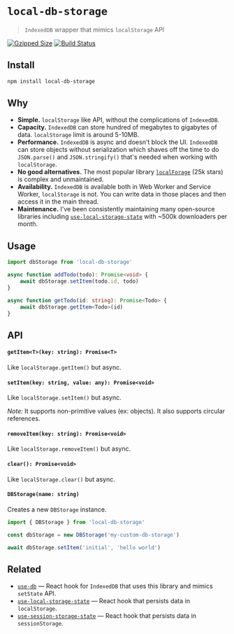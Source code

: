 # `local-db-storage`

> `IndexedDB` wrapper that mimics `localStorage` API

[![Gzipped Size](https://img.shields.io/bundlephobia/minzip/local-db-storage)](https://bundlephobia.com/result?p=local-db-storage)
[![Build Status](https://img.shields.io/github/actions/workflow/status/astoilkov/local-db-storage/main.yml?branch=main)](https://github.com/astoilkov/local-db-storage/actions/workflows/main.yml)

## Install

```bash
npm install local-db-storage
```

## Why

- **Simple.** `localStorage` like API, without the complications of `IndexedDB`.
- **Capacity.** `IndexedDB` can store hundred of megabytes to gigabytes of data. `localStorage` limit is around 5-10MB.
- **Performance.** `IndexedDB` is async and doesn't block the UI. `IndexedDB` can store objects without serialization which shaves off the time to do `JSON.parse()` and `JSON.stringify()` that's needed when working with `localStorage`.
- **No good alternatives.** The most popular library [`localForage`](https://github.com/localForage/localForage) (25k stars) is complex and unmaintained.
- **Availability.** `IndexedDB` is available both in Web Worker and Service Worker, `localStorage` is not. You can write data in those places and then access it in the main thread.
- **Maintenance.** I've been consistently maintaining many open-source libraries including [`use-local-storage-state`](https://github.com/astoilkov/use-local-storage-state) with ~500k downloaders per month.

## Usage

```ts
import dbStorage from 'local-db-storage'

async function addTodo(todo): Promise<void> {
    await dbStorage.setItem(todo.id, todo)
}

async function getTodo(id: string): Promise<Todo> {
    await dbStorage.getItem<Todo>(id)
}
```

## API

#### `getItem<T>(key: string): Promise<T>`

Like `localStorage.getItem()` but async.

#### `setItem(key: string, value: any): Promise<void>`

Like `localStorage.setItem()` but async.

_Note:_ It supports non-primitive values (ex: objects). It also supports circular references.

#### `removeItem(key: string): Promise<void>`

Like `localStorage.removeItem()` but async.

#### `clear(): Promise<void>`

Like `localStorage.clear()` but async.

#### `DBStorage(name: string)`

Creates a new `DBStorage` instance.

```ts
import { DBStorage } from 'local-db-storage'

const dbStorage = new DBStorage('my-custom-db-storage')

await dbStorage.setItem('initial', 'hello world')
```

## Related

- [`use-db`](https://github.com/astoilkov/use-db) — React hook for `IndexedDB` that uses this library and mimics `setState` API.
- [`use-local-storage-state`](https://github.com/astoilkov/use-local-storage-state) — React hook that persists data in `localStorage`.
- [`use-session-storage-state`](https://github.com/astoilkov/use-session-storage-state) — React hook that persists data in `sessionStorage`.
